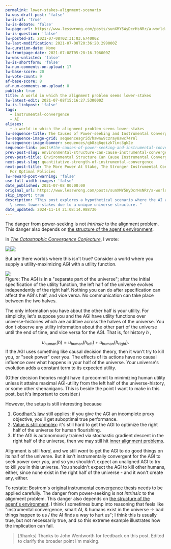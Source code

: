 ```yaml
---
permalink: lower-stakes-alignment-scenario
lw-was-draft-post: 'false'
lw-is-af: 'true'
lw-is-debate: 'false'
lw-page-url: https://www.lesswrong.com/posts/sunXMY5WyDcrHsNRr/a-world-in-which-the-alignment-problem-seems-lower-stakes
lw-is-question: 'false'
lw-posted-at: 2021-07-08T02:31:03.674000Z
lw-last-modification: 2021-07-08T20:36:20.299000Z
lw-curation-date: None
lw-frontpage-date: 2021-07-08T05:28:16.796000Z
lw-was-unlisted: 'false'
lw-is-shortform: 'false'
lw-num-comments-on-upload: 17
lw-base-score: 20
lw-vote-count: 9
af-base-score: 8
af-num-comments-on-upload: 8
publish: true
title: A world in which the alignment problem seems lower-stakes
lw-latest-edit: 2021-07-08T15:16:27.530000Z
lw-is-linkpost: 'false'
tags:
  - instrumental-convergence
  - AI
aliases:
  - a-world-in-which-the-alignment-problem-seems-lower-stakes
lw-sequence-title: The Causes of Power-seeking and Instrumental Convergence
lw-sequence-image-grid: sequencesgrid/hawnw9czray8awc74rnl
lw-sequence-image-banner: sequences/qb8zq6qeizk7inc3gk2e
sequence-link: posts#the-causes-of-power-seeking-and-instrumental-convergence
prev-post-slug: environmental-structure-can-cause-instrumental-convergence
prev-post-title: Environmental Structure Can Cause Instrumental Convergence
next-post-slug: quantitative-strength-of-instrumental-convergence
next-post-title: The More Power At Stake, The Stronger Instrumental Convergence Gets
  For Optimal Policies
lw-reward-post-warning: 'false'
use-full-width-images: 'false'
date_published: 2021-07-08 00:00:00
original_url: https://www.lesswrong.com/posts/sunXMY5WyDcrHsNRr/a-world-in-which-the-alignment-problem-seems-lower-stakes
skip_import: true
description: "This post explores a hypothetical scenario where the AI alignment problem\
  \ seems lower-stakes due to a unique universe structure. "
date_updated: 2024-11-14 21:08:14.988730
---
```





The danger from power-seeking is not _intrinsic_ to the alignment problem. This danger also depends on [the structure of the agent's environment](/environmental-structure-can-cause-instrumental-convergence).

In [_The Catastrophic Convergence Conjecture_](/the-catastrophic-convergence-conjecture), I wrote:

![](https://assets.turntrout.com/static/images/posts/OsWS97b.avif)![](https://assets.turntrout.com/static/images/posts/d057729cc125ff7e4c1a99e1fab5c7936fb5cef537b9d02b.avif)

But are there worlds where this isn't true? Consider a world where you supply a utility-maximizing AGI with a utility function.

![](https://assets.turntrout.com/static/images/posts/46b8706e0cfb81c5b9f90c9d8918201750ba1468a9065979.avif)
<br/>Figure: The AGI is in a "separate part of the universe"; after the initial specification of the utility function, the left half of the universe evolves independently of the right half. Nothing you can do after specification can affect the AGI's half, and vice versa. No communication can take place between the two halves.

The only information you have about the other half is your utility. For simplicity, let's suppose you and the AGI have utility functions over universe-histories which are additive across the halves of the universe. You don't observe any utility information about the other part of the universe until the end of time, and vice versa for the AGI. That is, for history $h$ ,

$$
u_\text{human}(h) = u_\text{human}(h_\text{left})+u_\text{human}(h_\text{right}).
$$
If the AGI uses something like causal decision theory, then it won't try to kill you, or "seek power" over you. The effects of its actions have no causal influence over what happens in your half of the universe. Your universe's evolution adds a constant term to its expected utility.

(Other decision theories might have it precommit to minimizing human utility unless it attains maximal AGI-utility from the left half of the universe-history, or some other shenanigans. This is beside the point I want to make in this post, but it's important to consider.)

However, the setup is still interesting because

1. [Goodhart's law](https://www.lesswrong.com/posts/EbFABnst8LsidYs5Y/goodhart-taxonomy) still applies: if you give the AGI an incomplete proxy objective, you'll get suboptimal true performance.
2. [Value is still complex](https://www.lesswrong.com/tag/complexity-of-value): it's still hard to get the AGI to optimize the right half of the universe for human flourishing.
3. If the AGI is autonomously trained via stochastic gradient descent in the right half of the universe, then we may still hit [inner alignment problems](https://www.lesswrong.com/tag/mesa-optimization).

Alignment is still _hard_, and we still _want_ to get the AGI to do good things on its half of the universe. But it isn't instrumentally convergent for the AGI to seek power over _you,_ and so you shouldn't expect an unaligned AGI to try to kill _you_ in this universe. You shouldn't expect the AGI to kill other humans, either, since none exist in the right half of the universe - and it won't create any, either.

To restate: Bostrom's [original instrumental convergence thesis](https://www.nickbostrom.com/superintelligentwill.pdf) needs to be applied carefully. The danger from power-seeking is not _intrinsic_ to the alignment problem. This danger also depends on [the structure of the agent's environment](/environmental-structure-can-cause-instrumental-convergence). I think I sometimes bump into reasoning that feels like "instrumental convergence, smart AI, & humans exist in the universe → bad things happen to us / the AI finds a way to hurt us"; I think this is usually true, but not necessarily true, and so this extreme example illustrates how the implication can fail.

> [!thanks]
>Thanks to John Wentworth for feedback on this post. Edited to clarify the broader point I'm making.
